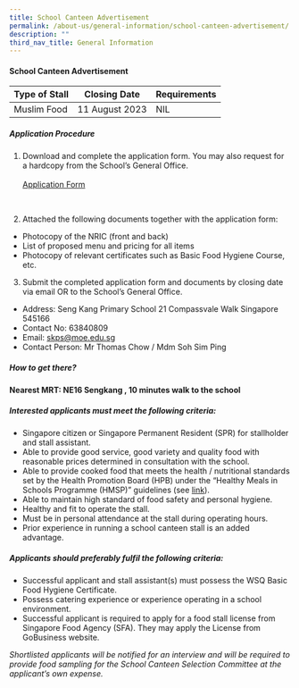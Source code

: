 ```yaml
---
title: School Canteen Advertisement
permalink: /about-us/general-information/school-canteen-advertisement/
description: ""
third_nav_title: General Information
---
```

#### **School Canteen Advertisement**

| Type of Stall | Closing Date | Requirements |
| -------- | -------- | -------- |
| Muslim Food     | 11 August 2023     | NIL     |


 ##### Application Procedure

1. Download and complete the application form. You may also request for a hardcopy
from the School’s General Office. <br><br>
 [Application Form](/files/application%20for%20canteen%20stall%20in%20existing%20school.pdf)
<br>

2. Attached the following documents together with the application form:
* Photocopy of the NRIC (front and back)
* List of proposed menu and pricing for all items
* Photocopy of relevant certificates such as Basic Food Hygiene Course, etc.

3. Submit the completed application form and documents by closing date via email OR to the School’s General Office.
* Address: Seng Kang Primary School 21 Compassvale Walk Singapore
545166
* Contact No: 63840809
* Email: [skps@moe.edu.sg](mailto:skps@moe.edu.sg)
* Contact Person: Mr Thomas Chow / Mdm Soh Sim Ping

##### How to get there?

**Nearest MRT: NE16 Sengkang , 10 minutes walk to the school**

##### Interested applicants must meet the following criteria:

* Singapore citizen or Singapore Permanent Resident (SPR) for stallholder and stall
assistant.
* Able to provide good service, good variety and quality food with reasonable prices
determined in consultation with the school.
* Able to provide cooked food that meets the health / nutritional standards set by
the Health Promotion Board (HPB) under the “Healthy Meals in Schools
Programme (HMSP)” guidelines (see [link](https://www.hpb.gov.sg/schools/school-programmes/healthy-meals-in-schools-programme)).
* Able to maintain high standard of food safety and personal hygiene.
* Healthy and fit to operate the stall.
* Must be in personal attendance at the stall during operating hours.
* Prior experience in running a school canteen stall is an added advantage.

##### Applicants should preferably fulfil the following criteria:

* Successful applicant and stall assistant(s) must possess the WSQ Basic Food
Hygiene Certificate.
* Possess catering experience or experience operating in a school environment.
* Successful applicant is required to apply for a food stall license from Singapore
Food Agency (SFA). They may apply the License from GoBusiness website.

*Shortlisted applicants will be notified for an interview and will be required to provide food
sampling for the School Canteen Selection Committee at the applicant’s own expense.*
